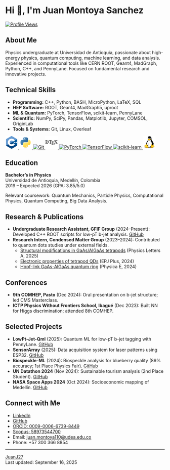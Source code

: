 # Hi 👋, I'm Juan Montoya Sanchez

[![Profile Views](https://komarev.com/ghpvc/?username=JuanJ27&label=Profile%20views&color=0e75b6&style=flat)](https://github.com/JuanJ27)

## About Me
Physics undergraduate at Universidad de Antioquia, passionate about high-energy physics, quantum computing, machine learning, and data analysis. Experienced in computational tools like CERN ROOT, Geant4, MadGraph, Python, C++, and PennyLane. Focused on fundamental research and innovative projects.

## Technical Skills
- **Programming:** C++, Python, BASH, MicroPython, LaTeX, SQL
- **HEP Software:** ROOT, Geant4, MadGraph5, uproot
- **ML & Quantum:** PyTorch, TensorFlow, scikit-learn, PennyLane
- **Scientific:** NumPy, SciPy, Pandas, Matplotlib, Jupyter, COMSOL, OriginLab
- **Tools & Systems:** Git, Linux, Overleaf

<p align="left">
  <a href="https://isocpp.org/" target="_blank" rel="noreferrer"> <img src="https://raw.githubusercontent.com/devicons/devicon/master/icons/cplusplus/cplusplus-original.svg" alt="C++" width="40" height="40"/> </a>
  <a href="https://www.python.org" target="_blank" rel="noreferrer"> <img src="https://raw.githubusercontent.com/devicons/devicon/master/icons/python/python-original.svg" alt="Python" width="40" height="40"/> </a>
  <a href="https://git-scm.com/" target="_blank" rel="noreferrer"> <img src="https://www.vectorlogo.zone/logos/git-scm/git-scm-icon.svg" alt="Git" width="40" height="40"/> </a>
  <a href="https://www.latex-project.org/" target="_blank" rel="noreferrer"> <img src="https://raw.githubusercontent.com/devicons/devicon/master/icons/latex/latex-original.svg" alt="LaTeX" width="40" height="40"/> </a>
  <a href="https://pytorch.org/" target="_blank" rel="noreferrer"> <img src="https://www.vectorlogo.zone/logos/pytorch/pytorch-icon.svg" alt="PyTorch" width="40" height="40"/> </a>
  <a href="https://www.tensorflow.org" target="_blank" rel="noreferrer"> <img src="https://www.vectorlogo.zone/logos/tensorflow/tensorflow-icon.svg" alt="TensorFlow" width="40" height="40"/> </a>
  <a href="https://scikit-learn.org/" target="_blank" rel="noreferrer"> <img src="https://upload.wikimedia.org/wikipedia/commons/0/05/Scikit_learn_logo_small.svg" alt="scikit-learn" width="40" height="40"/> </a>
  <a href="https://www.linux.org/" target="_blank" rel="noreferrer"> <img src="https://raw.githubusercontent.com/devicons/devicon/master/icons/linux/linux-original.svg" alt="Linux" width="40" height="40"/> </a>
</p>

## Education
**Bachelor’s in Physics**  
Universidad de Antioquia, Medellín, Colombia  
2019 – Expected 2026 (GPA: 3.85/5.0)  

Relevant coursework: Quantum Mechanics, Particle Physics, Computational Physics, Quantum Computing, Big Data Analysis.

## Research & Publications
- **Undergraduate Research Assistant, GFIF Group** (2024–Present): Developed C++ ROOT scripts for low-pT b-jet analysis. [GitHub](https://github.com/JuanJ27/Btagginghep)
- **Research Intern, Condensed Matter Group** (2023–2024): Contributed to quantum dots studies under external fields.
  - [Structural modifications in GaAs/AlGaAs tetrapods](https://doi.org/10.1016/j.physleta.2025.130897) (Physics Letters A, 2025)
  - [Electronic properties of tetrapod QDs](https://doi.org/10.1140/epjp/s13360-024-05089-z) (EPJ Plus, 2024)
  - [Hopf-link GaAs-AlGaAs quantum ring](https://doi.org/10.1016/j.physe.2024.116032) (Physica E, 2024)

## Conferences
- **9th COMHEP, Pasto** (Dec 2024): Oral presentation on b-jet structure; led CMS Masterclass.
- **ICTP Physics Without Frontiers School, Ibagué** (Dec 2023): Built NN for Higgs discrimination; attended 8th COMHEP.

## Selected Projects
- **LowPt-Jet-Qml** (2025): Quantum ML for low-pT b-jet tagging with PennyLane. [GitHub](https://github.com/JuanJ27/LowPt-Jet-Qml)
- **SensorArray** (2025): Data acquisition system for laser patterns using ESP32. [GitHub](https://github.com/JuanJ27/SensorArray-for-laser-Lissajous-curves)
- **Biospeckle-ML** (2024): Biospeckle analysis for blueberry quality (89% accuracy; 1st Place Physics Fair). [GitHub](https://github.com/JuanJ27/Biospeckle-ML)
- **UN Datathon 2024** (Nov 2024): Sustainable tourism analysis (2nd Place Student). [GitHub](https://github.com/JuanJ27/UN-Datathon-sisifos)
- **NASA Space Apps 2024** (Oct 2024): Socioeconomic mapping of Medellín. [GitHub](https://github.com/tonnysoyyo/NASA-Space-Apps)

## Connect with Me
- [LinkedIn](https://www.linkedin.com/in/juan-montoya-68262071/)
- [GitHub](https://github.com/JuanJ27)
- [ORCID: 0009-0006-6739-8449](https://orcid.org/0009-0006-6739-8449)
- [Scopus: 58973544700](https://www.scopus.com/authid/detail.uri?authorId=58973544700)
- Email: [juan.montoya110@udea.edu.co](mailto:juan.montoya110@udea.edu.co)
- Phone: +57 300 366 8854

---

[JuanJ27](https://github.com/JuanJ27)  
Last updated: September 16, 2025
